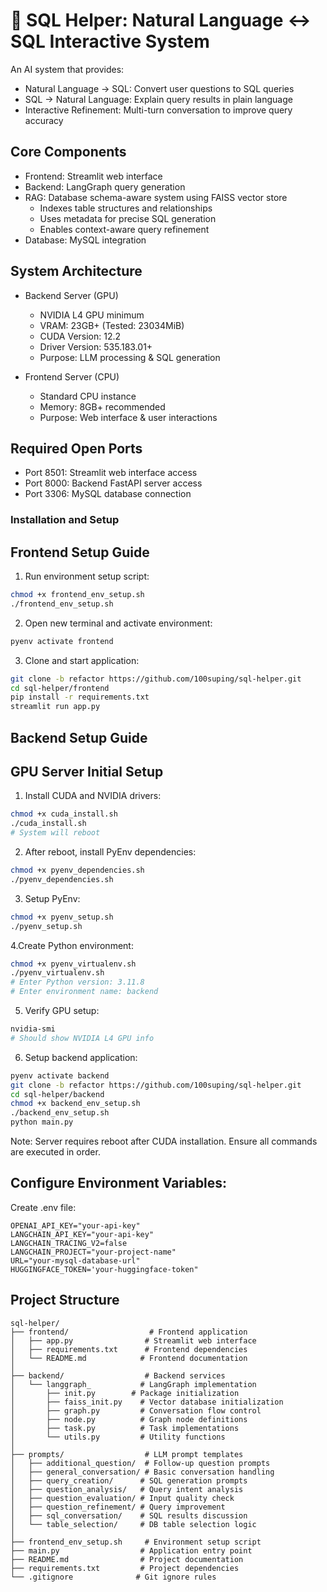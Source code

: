# 📝 SQL Helper: Natural Language ↔ SQL Interactive System

An AI system that provides:
- Natural Language → SQL: Convert user questions to SQL queries
- SQL → Natural Language: Explain query results in plain language
- Interactive Refinement: Multi-turn conversation to improve query accuracy

## Core Components
- Frontend: Streamlit web interface
- Backend: LangGraph query generation
- RAG: Database schema-aware system using FAISS vector store
  - Indexes table structures and relationships
  - Uses metadata for precise SQL generation
  - Enables context-aware query refinement
- Database: MySQL integration

## System Architecture
- Backend Server (GPU)
  - NVIDIA L4 GPU minimum
  - VRAM: 23GB+ (Tested: 23034MiB)
  - CUDA Version: 12.2
  - Driver Version: 535.183.01+
  - Purpose: LLM processing & SQL generation

- Frontend Server (CPU)
  - Standard CPU instance
  - Memory: 8GB+ recommended
  - Purpose: Web interface & user interactions

## Required Open Ports
- Port 8501: Streamlit web interface access
- Port 8000: Backend FastAPI server access 
- Port 3306: MySQL database connection


### Installation and Setup
## Frontend Setup Guide

1. Run environment setup script:
```bash
chmod +x frontend_env_setup.sh
./frontend_env_setup.sh
```

2. Open new terminal and activate environment:
```bash
pyenv activate frontend
```
3. Clone and start application:
```bash
git clone -b refactor https://github.com/100suping/sql-helper.git
cd sql-helper/frontend
pip install -r requirements.txt
streamlit run app.py
```

## Backend Setup Guide
## GPU Server Initial Setup

1. Install CUDA and NVIDIA drivers:
```bash
chmod +x cuda_install.sh
./cuda_install.sh
# System will reboot
```
2. After reboot, install PyEnv dependencies:
```bash
chmod +x pyenv_dependencies.sh
./pyenv_dependencies.sh
```
3. Setup PyEnv:
```bash
chmod +x pyenv_setup.sh
./pyenv_setup.sh
```

4.Create Python environment:
```bash
chmod +x pyenv_virtualenv.sh
./pyenv_virtualenv.sh
# Enter Python version: 3.11.8
# Enter environment name: backend
```
5. Verify GPU setup:
```bash
nvidia-smi
# Should show NVIDIA L4 GPU info
```

6. Setup backend application:
```bash
pyenv activate backend
git clone -b refactor https://github.com/100suping/sql-helper.git
cd sql-helper/backend
chmod +x backend_env_setup.sh
./backend_env_setup.sh
python main.py

```
Note: Server requires reboot after CUDA installation. Ensure all commands are executed in order.



## Configure Environment Variables:
Create .env file:

```
OPENAI_API_KEY="your-api-key"
LANGCHAIN_API_KEY="your-api-key"
LANGCHAIN_TRACING_V2=false
LANGCHAIN_PROJECT="your-project-name"
URL="your-mysql-database-url"
HUGGINGFACE_TOKEN='your-huggingface-token"
```

## Project Structure
```
sql-helper/
├── frontend/                  # Frontend application
│   ├── app.py                # Streamlit web interface
│   ├── requirements.txt      # Frontend dependencies
│   └── README.md            # Frontend documentation
│
├── backend/                  # Backend services
│   └── langgraph_           # LangGraph implementation
│       ├── init.py        # Package initialization
│       ├── faiss_init.py    # Vector database initialization
│       ├── graph.py         # Conversation flow control
│       ├── node.py          # Graph node definitions
│       ├── task.py          # Task implementations
│       └── utils.py         # Utility functions
│
├── prompts/                  # LLM prompt templates
│   ├── additional_question/  # Follow-up question prompts
│   ├── general_conversation/ # Basic conversation handling
│   ├── query_creation/      # SQL generation prompts
│   ├── question_analysis/   # Query intent analysis
│   ├── question_evaluation/ # Input quality check
│   ├── question_refinement/ # Query improvement
│   ├── sql_conversation/    # SQL results discussion
│   └── table_selection/     # DB table selection logic
│
├── frontend_env_setup.sh     # Environment setup script
├── main.py                  # Application entry point
├── README.md                # Project documentation
├── requirements.txt         # Project dependencies
└── .gitignore              # Git ignore rules
```
